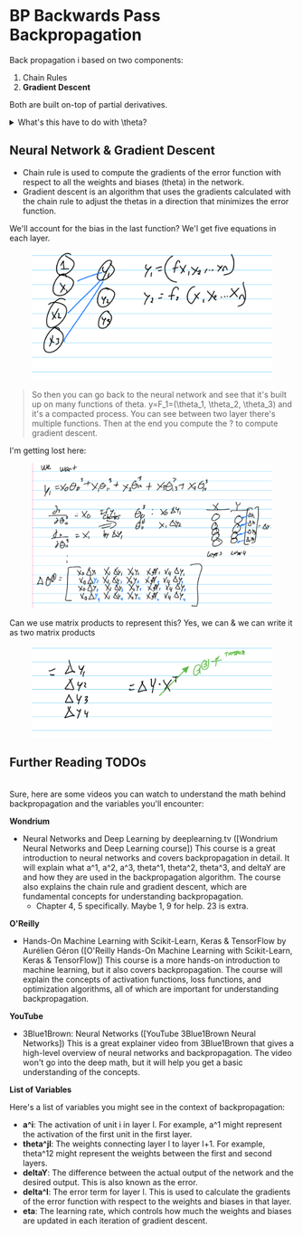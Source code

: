 # BP Backwards Pass Backpropagation

Back propagation i based on two components:

1. Chain Rules
2. **Gradient Descent**

Both are built on-top of partial derivatives.

<details>

<summary>What's this have to do with \theta?</summary>

In backpropagation, theta (θ) represents the weights and biases within a neural network. Finding these thetas is crucial for training the network to perform a specific task.

Here's how the concepts you mentioned tie in with finding thetas:

1. **Chain Rule:** Backpropagation utilizes the chain rule of calculus to efficiently compute the gradients of the error function (cost function) with respect to all the thetas in the network. The error function measures how well the network's predictions align with the desired outputs. By calculating these gradients, we determine how much each theta contributes to the overall error.
2. **Gradient Descent:** This optimization algorithm uses the gradients calculated with the chain rule to adjust the thetas in a direction that minimizes the error function. Imagine a landscape where the error function represents the height, and you want to find the lowest valley. Gradient descent guides the thetas downhill towards the minimum error.

Partial derivatives are the foundation for both the chain rule and gradient descent. They tell you how much a function (like the error function) changes with respect to a small change in a single theta. By chaining these partial derivatives together using the chain rule, we can efficiently calculate the overall impact of each theta on the error. Gradient descent then uses this information to iteratively update the thetas, moving them closer to the optimal values that minimize the error.

In essence, backpropagation employs the chain rule to calculate gradients and leverages gradient descent to find the optimal thetas that lead to the best performance for the neural network.

</details>

## Neural Network & Gradient Descent

* Chain rule is used to compute the gradients of the error function with respect to all the weights and biases (theta) in the network.
* Gradient descent is an algorithm that uses the gradients calculated with the chain rule to adjust the thetas in a direction that minimizes the error function.

We'll account for the bias in the last function? We'l get five equations in each layer.

<figure><img src="../../../../.gitbook/assets/image (2) (1) (1) (1) (1) (1) (1) (1) (1) (1).png" alt=""><figcaption></figcaption></figure>

> So then you can go back to the neural network and see that it's built up on many functions of theta. y=F\_1=(\theta\_1, \theta\_2, \theta\_3) and it's a compacted process. You can see between two layer there's multiple functions. Then at the end you compute the ? to compute gradient descent.

I'm getting lost here:

<figure><img src="../../../../.gitbook/assets/image (2) (1) (1) (1) (1) (1) (1) (1) (1).png" alt=""><figcaption></figcaption></figure>

Can we use matrix products to represent this? Yes, we can & we can write it as two matrix products

<figure><img src="../../../../.gitbook/assets/image (1) (1) (1) (1) (1) (1) (1) (1) (1) (1) (1) (1) (1) (1) (1) (1) (1) (1) (1) (1) (1).png" alt=""><figcaption></figcaption></figure>

## Further Reading TODOs

\
Sure, here are some videos you can watch to understand the math behind backpropagation and the variables you'll encounter:

**Wondrium**

* Neural Networks and Deep Learning by deeplearning.tv (\[Wondrium Neural Networks and Deep Learning course]) This course is a great introduction to neural networks and covers backpropagation in detail. It will explain what a^1, a^2, a^3, theta^1, theta^2, theta^3, and deltaY are and how they are used in the backpropagation algorithm. The course also explains the chain rule and gradient descent, which are fundamental concepts for understanding backpropagation.
  * Chapter 4, 5 specifically. Maybe 1, 9 for help. 23 is extra.

**O'Reilly**

* Hands-On Machine Learning with Scikit-Learn, Keras & TensorFlow by Aurélien Géron (\[O'Reilly Hands-On Machine Learning with Scikit-Learn, Keras & TensorFlow]) This course is a more hands-on introduction to machine learning, but it also covers backpropagation. The course will explain the concepts of activation functions, loss functions, and optimization algorithms, all of which are important for understanding backpropagation.

**YouTube**

* 3Blue1Brown: Neural Networks (\[YouTube 3Blue1Brown Neural Networks]) This is a great explainer video from 3Blue1Brown that gives a high-level overview of neural networks and backpropagation. The video won't go into the deep math, but it will help you get a basic understanding of the concepts.

**List of Variables**

Here's a list of variables you might see in the context of backpropagation:

* **a^i**: The activation of unit i in layer l. For example, a^1 might represent the activation of the first unit in the first layer.
* **theta^jl**: The weights connecting layer l to layer l+1. For example, theta^12 might represent the weights between the first and second layers.
* **deltaY**: The difference between the actual output of the network and the desired output. This is also known as the error.
* **delta^l**: The error term for layer l. This is used to calculate the gradients of the error function with respect to the weights and biases in that layer.
* **eta**: The learning rate, which controls how much the weights and biases are updated in each iteration of gradient descent.
